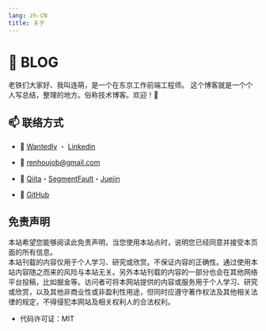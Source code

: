 ```yaml
---
lang: zh-CN
title: 关于
---
```


# 📒 BLOG

老铁们大家好、我叫连萌，是一个在东京工作前端工程师。  这个博客就是一个个人写总结，整理的地方。俗称技术博客。欢迎！🍅



## 📫 联络方式

- 🎯  [Wantedly](https://www.wantedly.com/id/kensoz) ・ [Linkedin](https://jp.linkedin.com/in/kensoz)

- 📧  [renhoujob@gmail.com](mailto:renhoujob@gmail.com)
- 📡  [Qiita](https://qiita.com/kensoz)・[SegmentFault](https://segmentfault.com/u/kensoz/articles)・[Juejin](https://juejin.cn/user/1029616691882653)
- 🌱  [GitHub](https://github.com/kensoz)



## 免责声明

本站希望您能够阅读此免责声明，当您使用本站点时，说明您已经同意并接受本页面的所有信息。  
本站刊载的内容仅用于个人学习、研究或欣赏。不保证内容的正确性。通过使用本站内容随之而来的风险与本站无关。另外本站刊载的内容的一部分也会在其他网络平台投稿，比如掘金等。访问者可将本网站提供的内容或服务用于个人学习、研究或欣赏，以及其他非商业性或非盈利性用途，但同时应遵守著作权法及其他相关法律的规定，不得侵犯本网站及相关权利人的合法权利。

- 代码许可证：MIT
